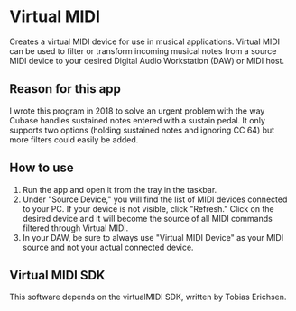 # Virtual MIDI
Creates a virtual MIDI device for use in musical applications. Virtual MIDI can be used to filter or transform incoming musical notes from a source MIDI device to your desired Digital Audio Workstation (DAW) or MIDI host.

## Reason for this app
I wrote this program in 2018 to solve an urgent problem with the way Cubase handles sustained notes entered with a sustain pedal. It only supports two options (holding sustained notes and ignoring CC 64) but more filters could easily be added.

## How to use
1. Run the app and open it from the tray in the taskbar.
2. Under "Source Device," you will find the list of MIDI devices connected to your PC. If your device is not visible, click "Refresh."
 Click on the desired device and it will become the source of all MIDI commands filtered through Virtual MIDI.
3. In your DAW, be sure to always use "Virtual MIDI Device" as your MIDI source and not your actual connected device.

## Virtual MIDI SDK
This software depends on the virtualMIDI SDK, written by Tobias Erichsen.
